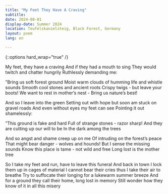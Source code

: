 ```yaml
---
title: "My Feet They Have A Craving"
subtitle:
date: 2024-08-01
display-date: Summer 2024
location: Teufelskanzelsteig, Black Forest, Germany
layout: poem
lang: en

---
```



{::options hard_wrap="true" /}

My feet, they have a craving
And if they had a mouth to sing
They would twitch and chatter hungrily
Ruthlessly demanding me:

”Bring us soft forest ground
Moist warm clouds of humming life and whistle sounds
Smooth cool stones and ancient roots
Crispy twigs - but leave your boots!
We want to rest in mother’s nest - 
Bring us nature’s best!

And so I leave into the green
Setting out with hope but soon am stuck on gravel roads
And even without eyes my feet can see
Pointing it out shamelessly:

”This ground is fake and hard
Full of strange stones - razor sharp!
And they are cutting up our will to be
In the dark among the trees

And so angst and shame creep up on me
Of intruding on the forest’s peace
That might bear danger - wolves and hounds!
But I sense the missing sounds
Know this place is tame - not wild and free
Long lost is the mother tree

So I take my feet and run, have to leave this funeral
And back in town I lock them up in cages of material
I cannot bear their cries thus I take their air to breathe
Try to suffocate their longing for a lukewarm summer breeze
And for a ground they call their home, long lost in memory
Still wonder how they know of it in all this misery

